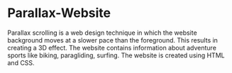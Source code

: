# Parallax-Website
Parallax scrolling is a web design technique in which the website background moves at a slower pace than the foreground. This results in creating a 3D effect. The website contains information about adventure sports like biking, paragliding, surfing. The website is created using HTML and CSS.
